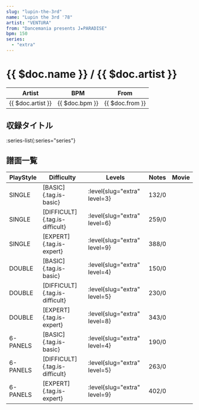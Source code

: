 ```yaml
---
slug: "lupin-the-3rd"
name: "Lupin the 3rd '78"
artist: "VENTURA"
from: "Dancemania presents J★PARADISE"
bpm: 150
series:
  - "extra"
---
```


# {{ $doc.name }} / {{ $doc.artist }}

|Artist|BPM|From|
|------|---|----|
|{{ $doc.artist }}|{{ $doc.bpm }}|{{ $doc.from }}|

## 収録タイトル

:series-list{:series="series"}

## 譜面一覧

|PlayStyle|Difficulty|Levels|Notes|Movie|
|---------|----------|------|-----|-----|
|SINGLE|[BASIC]{.tag.is-basic}|<div class="field is-grouped is-grouped-multiline">:level{slug="extra" level=3}</div>|132/0||
|SINGLE|[DIFFICULT]{.tag.is-difficult}|<div class="field is-grouped is-grouped-multiline">:level{slug="extra" level=6}</div>|259/0||
|SINGLE|[EXPERT]{.tag.is-expert}|<div class="field is-grouped is-grouped-multiline">:level{slug="extra" level=9}</div>|388/0||
|DOUBLE|[BASIC]{.tag.is-basic}|<div class="field is-grouped is-grouped-multiline">:level{slug="extra" level=4}</div>|150/0||
|DOUBLE|[DIFFICULT]{.tag.is-difficult}|<div class="field is-grouped is-grouped-multiline">:level{slug="extra" level=5}</div>|230/0||
|DOUBLE|[EXPERT]{.tag.is-expert}|<div class="field is-grouped is-grouped-multiline">:level{slug="extra" level=8}</div>|343/0||
|6-PANELS|[BASIC]{.tag.is-basic}|<div class="field is-grouped is-grouped-multiline">:level{slug="extra" level=4}</div>|190/0||
|6-PANELS|[DIFFICULT]{.tag.is-difficult}|<div class="field is-grouped is-grouped-multiline">:level{slug="extra" level=5}</div>|263/0||
|6-PANELS|[EXPERT]{.tag.is-expert}|<div class="field is-grouped is-grouped-multiline">:level{slug="extra" level=9}</div>|402/0||
